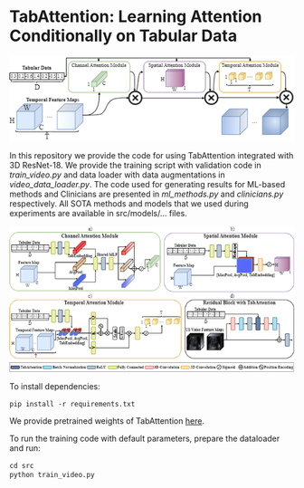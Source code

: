 # TabAttention: Learning Attention Conditionally on Tabular Data

![TabAttention](./figures/TabAttention.png)

In this repository we provide the code for using TabAttention integrated with 3D ResNet-18. We provide the training
script with validation code in _train\_video.py_ and data loader with data augmentations in _video\_data\_loader.py_.
The code used for generating results for ML-based methods and Clinicians are presented in _ml\_methods.py_ and
_clinicians.py_ respectively. All SOTA methods and models that we used during experiments are available in
src/models/... files.

![TabAttention](./figures/TabAttention_detailed.png)

To install dependencies:

```shell
pip install -r requirements.txt
```

We provide pretrained weights of TabAttention [here](https://www.dropbox.com/s/cdswqlhew638ebd/TabAttention.pt?dl=0).

To run the training code with default parameters, prepare the dataloader and run:

```shell
cd src
python train_video.py
```
